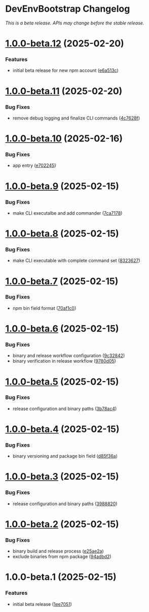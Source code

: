 # DevEnvBootstrap Changelog

*This is a beta release. APIs may change before the stable release.*

# [1.0.0-beta.12](https://github.com/SpongeBUG/DEB/compare/v1.0.0-beta.11...v1.0.0-beta.12) (2025-02-20)


### Features

* initial beta release for new npm account ([e6a513c](https://github.com/SpongeBUG/DEB/commit/e6a513cf3b6a562e0babf834d24162fe8f9601ae))

# [1.0.0-beta.11](https://github.com/SpongeBUG/DEB/compare/v1.0.0-beta.10...v1.0.0-beta.11) (2025-02-20)


### Bug Fixes

* remove debug logging and finalize CLI commands ([4c7628f](https://github.com/SpongeBUG/DEB/commit/4c7628f3aab494b98eab85718da2e9610b75c0d7))

# [1.0.0-beta.10](https://github.com/LearningNoob00000/DEB/compare/v1.0.0-beta.9...v1.0.0-beta.10) (2025-02-16)


### Bug Fixes

* app entry ([e702245](https://github.com/LearningNoob00000/DEB/commit/e702245dc0869c1b6f94d1458ceec28636457cbe))

# [1.0.0-beta.9](https://github.com/LearningNoob00000/DEB/compare/v1.0.0-beta.8...v1.0.0-beta.9) (2025-02-15)


### Bug Fixes

* make CLI executalbe and add commander ([7ca7178](https://github.com/LearningNoob00000/DEB/commit/7ca71780b0ac0a8634c46ab81e75b5202029300f))

# [1.0.0-beta.8](https://github.com/LearningNoob00000/DEB/compare/v1.0.0-beta.7...v1.0.0-beta.8) (2025-02-15)


### Bug Fixes

* make CLI executable with complete command set ([8323627](https://github.com/LearningNoob00000/DEB/commit/832362732140bf1505c6cb03cc7ea73a584c5e03))

# [1.0.0-beta.7](https://github.com/LearningNoob00000/DEB/compare/v1.0.0-beta.6...v1.0.0-beta.7) (2025-02-15)


### Bug Fixes

* npm bin field format ([70af1c0](https://github.com/LearningNoob00000/DEB/commit/70af1c076f75b9eb1c7a9e3bcbdf8b2fd6517457))

# [1.0.0-beta.6](https://github.com/LearningNoob00000/DEB/compare/v1.0.0-beta.5...v1.0.0-beta.6) (2025-02-15)


### Bug Fixes

* binary and release workflow configuration ([9c32842](https://github.com/LearningNoob00000/DEB/commit/9c3284228adef2bbc9dffa7f8bbca70391eef23d))
* binary verification in release workflow ([9780d05](https://github.com/LearningNoob00000/DEB/commit/9780d0561425b98791a77cdc71ed18c0f45747a4))

# [1.0.0-beta.5](https://github.com/LearningNoob00000/DEB/compare/v1.0.0-beta.4...v1.0.0-beta.5) (2025-02-15)


### Bug Fixes

* release configuration and binary paths ([3b78ac4](https://github.com/LearningNoob00000/DEB/commit/3b78ac495b29aaf4d15cc8b19cd8b447d9fa8bfe))

# [1.0.0-beta.4](https://github.com/LearningNoob00000/DEB/compare/v1.0.0-beta.3...v1.0.0-beta.4) (2025-02-15)


### Bug Fixes

* binary versioning and package bin field ([d85f36a](https://github.com/LearningNoob00000/DEB/commit/d85f36a0b6441844ca19f31f586131c7837aa779))

# [1.0.0-beta.3](https://github.com/LearningNoob00000/DEB/compare/v1.0.0-beta.2...v1.0.0-beta.3) (2025-02-15)


### Bug Fixes

* release configuration and binary paths ([3988820](https://github.com/LearningNoob00000/DEB/commit/398882037dadd7315cc417404f6818ea5ed0849c))

# [1.0.0-beta.2](https://github.com/LearningNoob00000/DEB/compare/v1.0.0-beta.1...v1.0.0-beta.2) (2025-02-15)


### Bug Fixes

* binary build and release process ([e25ae2a](https://github.com/LearningNoob00000/DEB/commit/e25ae2a41b9f9291fd7cc966165c505af39ed648))
* exclude binaries from npm package ([94adbd2](https://github.com/LearningNoob00000/DEB/commit/94adbd2b175bcbfbaeb5b5c8b6c7c62c93f30df2))

# 1.0.0-beta.1 (2025-02-15)


### Features

* initial beta release ([1ee7051](https://github.com/LearningNoob00000/DEB/commit/1ee705114f670d824c458d5bfea68fbc7f88ffda))
